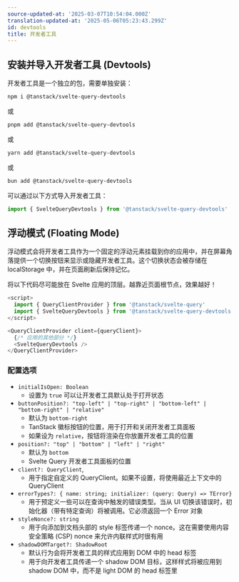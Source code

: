 ```yaml
---
source-updated-at: '2025-03-07T10:54:04.000Z'
translation-updated-at: '2025-05-06T05:23:43.299Z'
id: devtools
title: 开发者工具
---
```


## 安装并导入开发者工具 (Devtools)

开发者工具是一个独立的包，需要单独安装：

```bash
npm i @tanstack/svelte-query-devtools
```

或

```bash
pnpm add @tanstack/svelte-query-devtools
```

或

```bash
yarn add @tanstack/svelte-query-devtools
```

或

```bash
bun add @tanstack/svelte-query-devtools
```

可以通过以下方式导入开发者工具：

```ts
import { SvelteQueryDevtools } from '@tanstack/svelte-query-devtools'
```

## 浮动模式 (Floating Mode)

浮动模式会将开发者工具作为一个固定的浮动元素挂载到你的应用中，并在屏幕角落提供一个切换按钮来显示或隐藏开发者工具。这个切换状态会被存储在 localStorage 中，并在页面刷新后保持记忆。

将以下代码尽可能放在 Svelte 应用的顶层。越靠近页面根节点，效果越好！

```ts
<script>
  import { QueryClientProvider } from '@tanstack/svelte-query'
  import { SvelteQueryDevtools } from '@tanstack/svelte-query-devtools'
</script>

<QueryClientProvider client={queryClient}>
  {/* 应用的其他部分 */}
  <SvelteQueryDevtools />
</QueryClientProvider>
```

### 配置选项

- `initialIsOpen: Boolean`
  - 设置为 `true` 可以让开发者工具默认处于打开状态
- `buttonPosition?: "top-left" | "top-right" | "bottom-left" | "bottom-right" | "relative"`
  - 默认为 `bottom-right`
  - TanStack 徽标按钮的位置，用于打开和关闭开发者工具面板
  - 如果设为 `relative`，按钮将渲染在你放置开发者工具的位置
- `position?: "top" | "bottom" | "left" | "right"`
  - 默认为 `bottom`
  - Svelte Query 开发者工具面板的位置
- `client?: QueryClient`,
  - 用于指定自定义的 QueryClient。如果不设置，将使用最近上下文中的 QueryClient
- `errorTypes?: { name: string; initializer: (query: Query) => TError}`
  - 用于预定义一些可以在查询中触发的错误类型。当从 UI 切换该错误时，初始化器（带有特定查询）将被调用。它必须返回一个 Error 对象
- `styleNonce?: string`
  - 用于向添加到文档头部的 style 标签传递一个 nonce。这在需要使用内容安全策略 (CSP) nonce 来允许内联样式时很有用
- `shadowDOMTarget?: ShadowRoot`
  - 默认行为会将开发者工具的样式应用到 DOM 中的 head 标签
  - 用于向开发者工具传递一个 shadow DOM 目标，这样样式将被应用到 shadow DOM 中，而不是 light DOM 的 head 标签里
